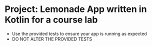 Project: Lemonade App written in Kotlin for a course lab
==================================

- Use the provided tests to ensure your app is running as expected
- DO NOT ALTER THE PROVIDED TESTS
